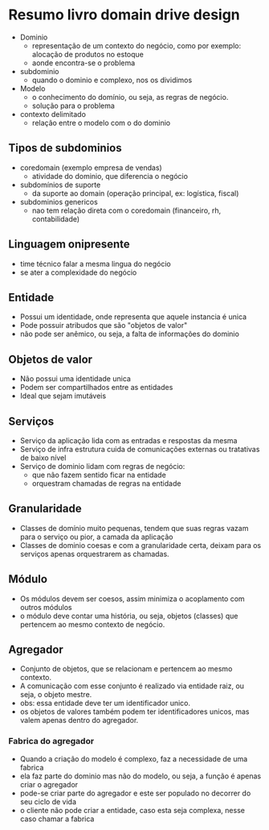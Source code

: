 # Resumo livro domain drive design
- Dominio
  - representação de um contexto do negócio, como por exemplo: alocação de produtos no estoque 
  - aonde encontra-se o problema
- subdominio
  - quando o dominio e complexo, nos os dividimos 
- Modelo
  - o conhecimento do domínio, ou seja, as regras de negócio. 
  - solução para o problema
- contexto delimitado
  - relação entre o modelo com o do dominio 

## Tipos de subdominios
- coredomain (exemplo empresa de vendas)
  - atividade do dominio, que diferencia o negócio
- subdomínios de suporte
  - da suporte ao domain (operação principal, ex: logística, fiscal)
- subdominios genericos
  - nao tem relação direta com o coredomain (financeiro, rh, contabilidade)

## Linguagem onipresente
- time técnico falar a mesma lingua do negócio
- se ater a complexidade do negócio

## Entidade
- Possui um identidade, onde representa que aquele instancia é unica
- Pode possuir atribudos que são "objetos de valor"
- não pode ser anêmico, ou seja, a falta de informações do dominio

## Objetos de valor
- Não possui uma identidade unica
- Podem ser compartilhados entre as entidades
- Ideal que sejam imutáveis

## Serviços
- Serviço da aplicação lida com as entradas e respostas da mesma
- Serviço de infra estrutura cuida de comunicações externas ou tratativas de baixo nível
- Serviço de dominio lidam com regras de negócio:
  -  que não fazem sentido ficar na entidade
  -  orquestram chamadas de regras na entidade

## Granularidade
- Classes de domínio muito pequenas, tendem que suas regras vazam para o serviço ou pior, a camada da aplicação
- Classes de dominio coesas e com a granularidade certa, deixam para os serviços apenas orquestrarem as chamadas.

## Módulo
- Os módulos devem ser coesos, assim minimiza o acoplamento com outros módulos
- o módulo deve contar uma história, ou seja, objetos (classes) que pertencem ao mesmo contexto de negócio.

## Agregador
- Conjunto de objetos, que se relacionam e pertencem ao mesmo contexto.
- A comunicação com esse conjunto é realizado via entidade raiz, ou seja, o objeto mestre.
- obs: essa entidade deve ter um identificador unico.
- os objetos de valores também podem ter identificadores unicos, mas valem apenas dentro do agregador.


### Fabrica do agregador
- Quando a criação do modelo é complexo, faz a necessidade de uma fabrica
- ela faz parte do dominio mas não do modelo, ou seja, a função é apenas criar o agregador
- pode-se criar parte do agregador e este ser populado no decorrer do seu ciclo de vida
- o cliente não pode criar a entidade, caso esta seja complexa, nesse caso chamar a fabrica
